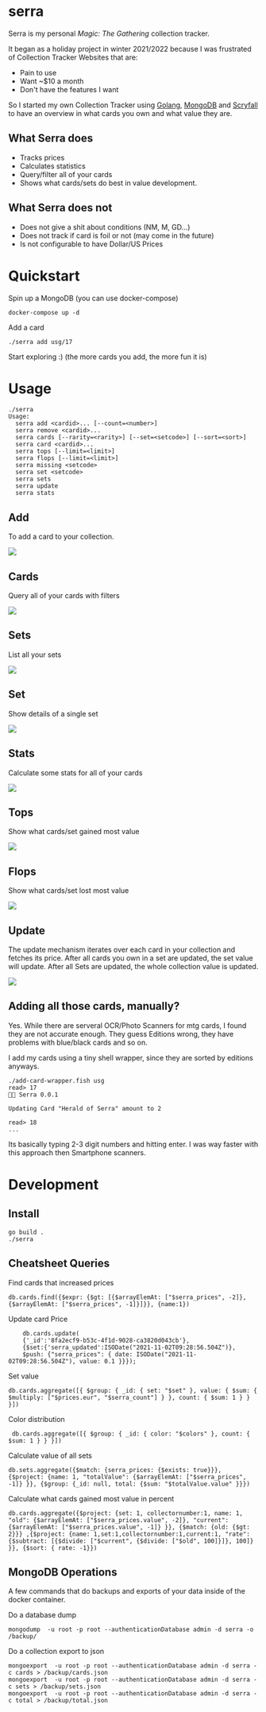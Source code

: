 # serra

Serra is my personal *Magic: The Gathering* collection tracker.

It began as a holiday project in winter 2021/2022 because I was frustrated of
Collection Tracker Websites that are:

* Pain to use
* Want ~$10 a month
* Don't have the features I want

So I started my own Collection Tracker using [Golang](https://golang.org),
[MongoDB](https://mongodb.com) and [Scryfall](https://scryfall.com) to have
an overview in what cards you own and what value they are.

## What Serra does

* Tracks prices
* Calculates statistics
* Query/filter all of your cards
* Shows what cards/sets do best in value development.

## What Serra does not

* Does not give a shit about conditions (NM, M, GD...)
* Does not track if card is foil or not (may come in the future)
* Is not configurable to have Dollar/US Prices

# Quickstart

Spin up a MongoDB (you can use docker-compose)

    docker-compose up -d

Add a card

    ./serra add usg/17

Start exploring :) (the more cards you add, the more fun it is)

# Usage

```
./serra
Usage:
  serra add <cardid>... [--count=<number>]
  serra remove <cardid>...
  serra cards [--rarity=<rarity>] [--set=<setcode>] [--sort=<sort>]
  serra card <cardid>...
  serra tops [--limit=<limit>]
  serra flops [--limit=<limit>]
  serra missing <setcode>
  serra set <setcode>
  serra sets
  serra update
  serra stats
```

## Add

To add a card to your collection.

![](https://github.com/noqqe/serra/blob/main/imgs/add.png)

## Cards

Query all of your cards with filters

![](https://github.com/noqqe/serra/blob/main/imgs/cards.png)

## Sets

List all your sets

![](https://github.com/noqqe/serra/blob/main/imgs/sets.png)

## Set

Show details of a single set

![](https://github.com/noqqe/serra/blob/main/imgs/set.png)

## Stats

Calculate some stats for all of your cards

![](https://github.com/noqqe/serra/blob/main/imgs/stats.png)

## Tops

Show what cards/set gained most value

![](https://github.com/noqqe/serra/blob/main/imgs/tops.png)

## Flops

Show what cards/set lost most value

![](https://github.com/noqqe/serra/blob/main/imgs/flops.png)

## Update

The update mechanism iterates over each card in your collection and fetches
its price. After all cards you own in a set are updated, the set value will
update. After all Sets are updated, the whole collection value is updated.

![](https://github.com/noqqe/serra/blob/main/imgs/update.png)

## Adding all those cards, manually?

Yes. While there are serveral OCR/Photo Scanners for mtg cards, I found they
are not accurate enough. They guess Editions wrong, they have problems with
blue/black cards and so on.

I add my cards using a tiny shell wrapper, since they are sorted by editions
anyways.

```
./add-card-wrapper.fish usg
read> 17
👼🏻 Serra 0.0.1

Updating Card "Herald of Serra" amount to 2

read> 18
...
```

Its basically typing 2-3 digit numbers and hitting enter. I was way faster
with this approach then Smartphone scanners.

# Development

## Install

    go build .
    ./serra

## Cheatsheet Queries

Find cards that increased prices

    db.cards.find({$expr: {$gt: [{$arrayElemAt: ["$serra_prices", -2]}, {$arrayElemAt: ["$serra_prices", -1]}]}}, {name:1})

Update card Price

		db.cards.update(
		{'_id':'8fa2ecf9-b53c-4f1d-9028-ca3820d043cb'},
		{$set:{'serra_updated':ISODate("2021-11-02T09:28:56.504Z")},
		$push: {"serra_prices": { date: ISODate("2021-11-02T09:28:56.504Z"), value: 0.1 }}});

Set value

    db.cards.aggregate([{ $group: { _id: { set: "$set" }, value: { $sum: { $multiply: ["$prices.eur", "$serra_count"] } }, count: { $sum: 1 } } }])

Color distribution

     db.cards.aggregate([{ $group: { _id: { color: "$colors" }, count: { $sum: 1 } } }])

Calculate value of all sets

    db.sets.aggregate({$match: {serra_prices: {$exists: true}}}, {$project: {name: 1, "totalValue": {$arrayElemAt: ["$serra_prices", -1]} }}, {$group: {_id: null, total: {$sum: "$totalValue.value" }}})

Calculate what cards gained most value in percent

    db.cards.aggregate({$project: {set: 1, collectornumber:1, name: 1, "old": {$arrayElemAt: ["$serra_prices.value", -2]}, "current": {$arrayElemAt: ["$serra_prices.value", -1]} }}, {$match: {old: {$gt: 2}}} ,{$project: {name: 1,set:1,collectornumber:1,current:1, "rate": {$subtract: [{$divide: ["$current", {$divide: ["$old", 100]}]}, 100]} }}, {$sort: { rate: -1}})

## MongoDB Operations

A few commands that do backups and exports of your data inside of the docker
container.

Do a database dump

    mongodump  -u root -p root --authenticationDatabase admin -d serra -o /backup/

Do a collection export to json

    mongoexport  -u root -p root --authenticationDatabase admin -d serra -c cards > /backup/cards.json
    mongoexport  -u root -p root --authenticationDatabase admin -d serra -c sets > /backup/sets.json
    mongoexport  -u root -p root --authenticationDatabase admin -d serra -c total > /backup/total.json
